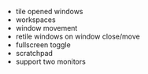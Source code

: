 - tile opened windows
- workspaces
- window movement
- retile windows on window close/move
- fullscreen toggle
- scratchpad
- support two monitors
